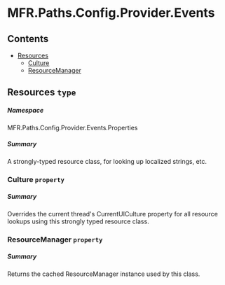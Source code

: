 <a name='assembly'></a>
# MFR.Paths.Config.Provider.Events

## Contents

- [Resources](#T-MFR-Paths-Config-Provider-Events-Properties-Resources 'MFR.Paths.Config.Provider.Events.Properties.Resources')
  - [Culture](#P-MFR-Paths-Config-Provider-Events-Properties-Resources-Culture 'MFR.Paths.Config.Provider.Events.Properties.Resources.Culture')
  - [ResourceManager](#P-MFR-Paths-Config-Provider-Events-Properties-Resources-ResourceManager 'MFR.Paths.Config.Provider.Events.Properties.Resources.ResourceManager')

<a name='T-MFR-Paths-Config-Provider-Events-Properties-Resources'></a>
## Resources `type`

##### Namespace

MFR.Paths.Config.Provider.Events.Properties

##### Summary

A strongly-typed resource class, for looking up localized strings, etc.

<a name='P-MFR-Paths-Config-Provider-Events-Properties-Resources-Culture'></a>
### Culture `property`

##### Summary

Overrides the current thread's CurrentUICulture property for all
  resource lookups using this strongly typed resource class.

<a name='P-MFR-Paths-Config-Provider-Events-Properties-Resources-ResourceManager'></a>
### ResourceManager `property`

##### Summary

Returns the cached ResourceManager instance used by this class.
